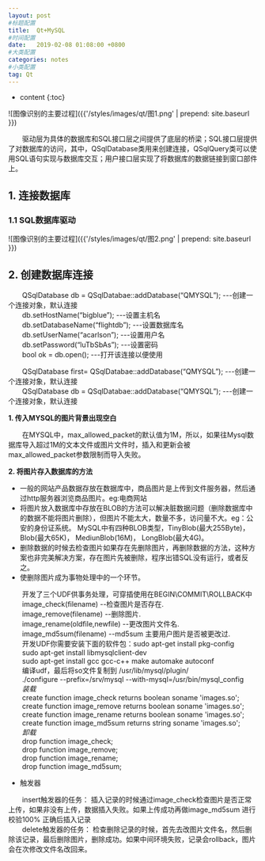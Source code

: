 ```yaml
---
layout: post
#标题配置
title:  Qt+MySQL
#时间配置
date:   2019-02-08 01:08:00 +0800
#大类配置
categories: notes
#小类配置
tag: Qt
---
```


* content
{:toc}




![图像识别的主要过程]({{'/styles/images/qt/图1.png' | prepend: site.baseurl }})

&emsp;&emsp;驱动层为具体的数据库和SQL接口层之间提供了底层的桥梁；SQL接口层提供了对数据库的访问，其中，QSqlDatabase类用来创建连接，QSqlQuery类可以使用SQL语句实现与数据库交互；用户接口层实现了将数据库的数据链接到窗口部件上。  
## 1. 连接数据库
### 1.1 SQL数据库驱动

![图像识别的主要过程]({{'/styles/images/qt/图2.png' | prepend: site.baseurl }})
 
## 2. 创建数据库连接
&emsp;&emsp;QSqlDatabase db = QSqlDatabae::addDatabase(“QMYSQL”);  ---创建一个连接对象，默认连接  
&emsp;&emsp;db.setHostName(“bigblue”);  ---设置主机名  
&emsp;&emsp;db.setDatabaseName(“flightdb”);  ---设置数据库名  
&emsp;&emsp;db.setUserName(“acarlson”);  ---设置用户名  
&emsp;&emsp;db.setPassword(“luTbSbAs”);  ---设置密码  
&emsp;&emsp;bool ok = db.open();  ---打开该连接以便使用  

&emsp;&emsp;QSqlDatabase first= QSqlDatabae::addDatabase(“QMYSQL”);  ---创建一个连接对象，默认连接  
&emsp;&emsp;QSqlDatabase db = QSqlDatabae::addDatabase(“QMYSQL”);  ---创建一个连接对象，默认连接  

**1. 传入MYSQL的图片背景出现空白**   

&emsp;&emsp;在MYSQL中，max\_allowed\_packet的默认值为1M，所以，如果往Mysql数据库导入超过1M的文本文件或图片文件时，插入和更新会被max\_allowed\_packet参数限制而导入失败。
  
**2. 将图片存入数据库的方法**  

-  一般的网站产品数据存放在数据库中，商品图片是上传到文件服务器，然后通过http服务器浏览商品图片。eg:电商网站  
-  将图片放入数据库中存放在BLOB的方法可以解决脏数据问题（删除数据库中的数据不能将图片删除），但图片不能太大，数量不多，访问量不大。eg：公安的身份证系统。
MySQL中有四种BLOB类型，TinyBlob(最大255Byte)， Blob(最大65K)， MediunBlob(16M)， LongBlob(最大4G)。  
-  删除数据的时候去检查图片如果存在先删除图片，再删除数据的方法，这种方案也非完美解决方案，存在图片先被删除，程序出错SQL没有运行，或者反之。  
-  使删除图片成为事物处理中的一个环节。  

&emsp;&emsp;开发了三个UDF供事务处理，可穿插使用在BEGIN\COMMIT\ROLLBACK中  
&emsp;&emsp;image\_check(filename) --检查图片是否存在.   
&emsp;&emsp;image\_remove(filename) --删除图片.   
&emsp;&emsp;image\_rename(oldfile,newfile) --更改图片文件名.   
&emsp;&emsp;image\_md5sum(filename) --md5sum 主要用户图片是否被更改过.  
&emsp;&emsp;开发UDF你需要安装下面的软件包：sudo apt-get install pkg-config  
&emsp;&emsp;sudo apt-get install libmysqlclient-dev  
&emsp;&emsp;sudo apt-get install gcc gcc-c++ make automake autoconf  
&emsp;&emsp;编译udf，最后将so文件复制到 /usr/lib/mysql/plugin/  
&emsp;&emsp;./configure --prefix=/srv/mysql --with-mysql=/usr/bin/mysql\_config  
&emsp;&emsp;*装载*  
&emsp;&emsp;create function image\_check returns boolean soname 'images.so';  
&emsp;&emsp;create function image\_remove returns boolean soname 'images.so';  
&emsp;&emsp;create function image\_rename returns boolean soname 'images.so';  
&emsp;&emsp;create function image\_md5sum returns string soname 'images.so';  
&emsp;&emsp;*卸载*   
&emsp;&emsp;drop function image\_check;  
&emsp;&emsp;drop function image\_remove;   
&emsp;&emsp;drop function image\_rename;    
&emsp;&emsp;drop function image\_md5sum;
    
- 触发器  

&emsp;&emsp;insert触发器的任务： 插入记录的时候通过image_check检查图片是否正常上传，如果非没有上传，数据插入失败。如果上传成功再做image_md5sum 进行校验100% 正确后插入记录  
&emsp;&emsp;delete触发器的任务： 检查删除记录的时候，首先去改图片文件名，然后删除该记录，最后删除图片，删除成功。如果中间环境失败，记录会rollback，图片会在次修改文件名改回来。